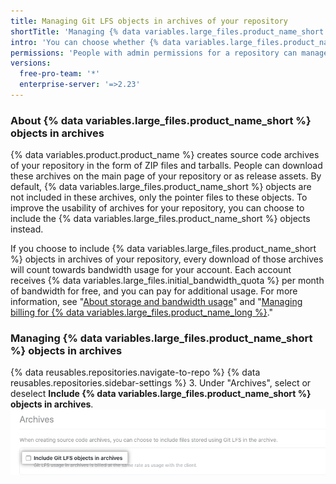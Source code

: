 ```yaml
---
title: Managing Git LFS objects in archives of your repository
shortTitle: 'Managing {% data variables.large_files.product_name_short %} objects in archives'
intro: 'You can choose whether {% data variables.large_files.product_name_long %} ({% data variables.large_files.product_name_short %}) objects are included in source code archives, such as ZIP files and tarballs, {% data variables.product.product_name %} creates for your repository.'
permissions: 'People with admin permissions for a repository can manage whether {% data variables.large_files.product_name_short %} objects are included in archives of the repository.'
versions:
  free-pro-team: '*'
  enterprise-server: '=>2.23'
---
```


### About {% data variables.large_files.product_name_short %} objects in archives

{% data variables.product.product_name %} creates source code archives of your repository in the form of ZIP files and tarballs. People can download these archives on the main page of your repository or as release assets. By default, {% data variables.large_files.product_name_short %} objects are not included in these archives, only the pointer files to these objects. To improve the usability of archives for your repository, you can choose to include the {% data variables.large_files.product_name_short %} objects instead.

If you choose to include {% data variables.large_files.product_name_short %} objects in archives of your repository, every download of those archives will count towards bandwidth usage for your account. Each account receives {% data variables.large_files.initial_bandwidth_quota %} per month of bandwidth for free, and you can pay for additional usage. For more information, see "[About storage and bandwidth usage](/github/managing-large-files/about-storage-and-bandwidth-usage)" and "[Managing billing for {% data variables.large_files.product_name_long %}](/github/setting-up-and-managing-billing-and-payments-on-github/managing-billing-for-git-large-file-storage)."

### Managing {% data variables.large_files.product_name_short %} objects in archives

{% data reusables.repositories.navigate-to-repo %}
{% data reusables.repositories.sidebar-settings %}
3. Under "Archives", select or deselect **Include {% data variables.large_files.product_name_short %} objects in archives**. ![Checkbox to include {% data variables.large_files.product_name_short %} objects in archives](/assets/images/help/repository/include-git-lfs-objects-checkbox.png)
